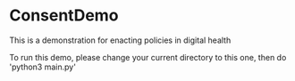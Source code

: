 # ConsentDemo
This is a demonstration for enacting policies in digital health

To run this demo, please change your current directory to this one, then do 'python3 main.py'
